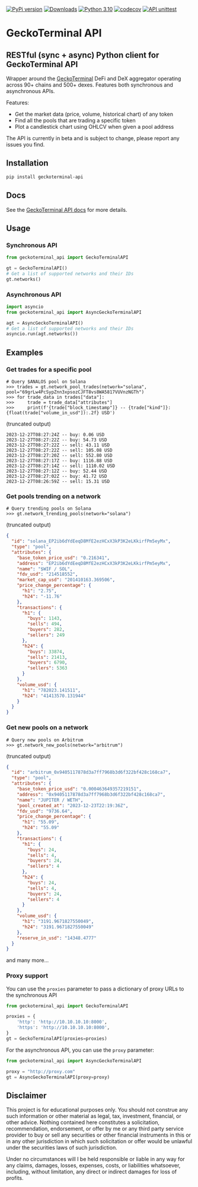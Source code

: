 [![PyPi version](https://img.shields.io/pypi/v/geckoterminal-api)](https://pypi.python.org/pypi/geckoterminal-api/)
[![Downloads](https://static.pepy.tech/badge/geckoterminal-api)](https://pepy.tech/project/geckoterminal-api)
[![Python 3.10](https://img.shields.io/badge/python-3.10+-blue.svg)](https://www.python.org/downloads/release/python-3100/)
[![codecov](https://codecov.io/gh/dineshpinto/geckoterminal-api/graph/badge.svg?token=JQLPDDAFX0)](https://codecov.io/gh/dineshpinto/geckoterminal-api)
[![API unittest](https://github.com/dineshpinto/geckoterminal-api/actions/workflows/unittests.yml/badge.svg)](https://github.com/dineshpinto/geckoterminal-api/actions/workflows/unittests.yml)

# GeckoTerminal API

## RESTful (sync + async) Python client for GeckoTerminal API

Wrapper around the [GeckoTerminal](https://www.geckoterminal.com) DeFi and DeX
aggregator operating across 90+ chains and 500+ dexes.
Features both synchronous and asynchronous APIs.

Features:

- Get the market data (price, volume, historical chart) of any token
- Find all the pools that are trading a specific token
- Plot a candlestick chart using OHLCV when given a pool address

The API is currently in beta and is subject to change, please report any issues you
find.

## Installation

```bash
pip install geckoterminal-api
```

## Docs

See the [GeckoTerminal API docs](https://www.geckoterminal.com/dex-api) for more
details.

## Usage

### Synchronous API

```python
from geckoterminal_api import GeckoTerminalAPI

gt = GeckoTerminalAPI()
# Get a list of supported networks and their IDs
gt.networks()
```

### Asynchronous API

```python
import asyncio
from geckoterminal_api import AsyncGeckoTerminalAPI

agt = AsyncGeckoTerminalAPI()
# Get a list of supported networks and their IDs
asyncio.run(agt.networks())
```

## Examples

### Get trades for a specific pool

```ipython
# Query $ANALOS pool on Solana
>>> trades = gt.network_pool_trades(network="solana", pool="69grLw4PcSypZnn3xpsozCJFT8vs8WA5817VUVnzNGTh")
>>> for trade_data in trades["data"]:
>>>     trade = trade_data["attributes"]
>>>     print(f'{trade["block_timestamp"]} -- {trade["kind"]}: {float(trade["volume_in_usd"]):.2f} USD')
```

(truncated output)

```text
2023-12-27T08:27:24Z -- buy: 0.06 USD
2023-12-27T08:27:22Z -- buy: 54.73 USD
2023-12-27T08:27:22Z -- sell: 43.11 USD
2023-12-27T08:27:22Z -- sell: 105.08 USD
2023-12-27T08:27:20Z -- sell: 552.80 USD
2023-12-27T08:27:17Z -- buy: 1116.88 USD
2023-12-27T08:27:14Z -- sell: 1110.02 USD
2023-12-27T08:27:12Z -- buy: 52.44 USD
2023-12-27T08:27:02Z -- buy: 41.72 USD
2023-12-27T08:26:59Z -- sell: 15.31 USD
```

### Get pools trending on a network

```ipython
# Query trending pools on Solana
>>> gt.network_trending_pools(network="solana")
```

(truncated output)

```json
{
  "id": "solana_EP2ib6dYdEeqD8MfE2ezHCxX3kP3K2eLKkirfPm5eyMx",
  "type": "pool",
  "attributes": {
    "base_token_price_usd": "0.216341",
    "address": "EP2ib6dYdEeqD8MfE2ezHCxX3kP3K2eLKkirfPm5eyMx",
    "name": "$WIF / SOL",
    "fdv_usd": "214518552",
    "market_cap_usd": "201410163.369506",
    "price_change_percentage": {
      "h1": "2.75",
      "h24": "-11.76"
    },
    "transactions": {
      "h1": {
        "buys": 1143,
        "sells": 494,
        "buyers": 282,
        "sellers": 249
      },
      "h24": {
        "buys": 33874,
        "sells": 21413,
        "buyers": 6790,
        "sellers": 5363
      }
    },
    "volume_usd": {
      "h1": "782023.141511",
      "h24": "41413570.131944"
    }
  }
}
```

### Get new pools on a network

```ipython
# Query new pools on Arbitrum
>>> gt.network_new_pools(network="arbitrum")
```

(truncated output)

```json
{
  "id": "arbitrum_0x9405117878d3a7ff7968b3d6f322bf428c168ca7",
  "type": "pool",
  "attributes": {
    "base_token_price_usd": "0.000463649357219151",
    "address": "0x9405117878d3a7ff7968b3d6f322bf428c168ca7",
    "name": "JUPITER / WETH",
    "pool_created_at": "2023-12-23T22:19:36Z",
    "fdv_usd": "9736.64",
    "price_change_percentage": {
      "h1": "55.09",
      "h24": "55.09"
    },
    "transactions": {
      "h1": {
        "buys": 24,
        "sells": 4,
        "buyers": 24,
        "sellers": 4
      },
      "h24": {
        "buys": 24,
        "sells": 4,
        "buyers": 24,
        "sellers": 4
      }
    },
    "volume_usd": {
      "h1": "3191.9671827550049",
      "h24": "3191.9671827550049"
    },
    "reserve_in_usd": "14348.4777"
  }
}
```

and many more...

### Proxy support

You can use the `proxies` parameter to pass a dictionary of proxy URLs to the
synchronous API

```python
from geckoterminal_api import GeckoTerminalAPI

proxies = {
    'http': 'http://10.10.10.10:8000',
    'https': 'http://10.10.10.10:8000',
}
gt = GeckoTerminalAPI(proxies=proxies)
```

For the asynchronous API, you can use the `proxy` parameter:

```python
from geckoterminal_api import AsyncGeckoTerminalAPI

proxy = "http://proxy.com"
gt = AsyncGeckoTerminalAPI(proxy=proxy)
```

## Disclaimer

This project is for educational purposes only. You should not construe any such
information or other material as legal, tax, investment, financial, or other advice.
Nothing contained here constitutes a solicitation, recommendation, endorsement, or
offer by me or any third party service provider to buy or sell any securities or other
financial instruments in this or in any other jurisdiction in which such solicitation or
offer would be unlawful under the securities laws of such jurisdiction.

Under no circumstances will I be held responsible or liable in any way for any claims,
damages, losses, expenses, costs, or liabilities whatsoever, including, without
limitation, any direct or indirect damages for loss of profits.
